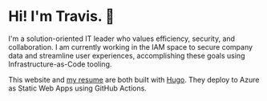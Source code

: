 # Hi! I'm Travis. :wave:

I'm a solution-oriented IT leader who values efficiency, security, and collaboration. I am currently working in the IAM space to secure company data and streamline user experiences, accomplishing these goals using Infrastructure-as-Code tooling.

This website and [my resume](https://resume.tbaraki.net) are both built with [Hugo](https://gohugo.io). They deploy to Azure as Static Web Apps using GitHub Actions.
